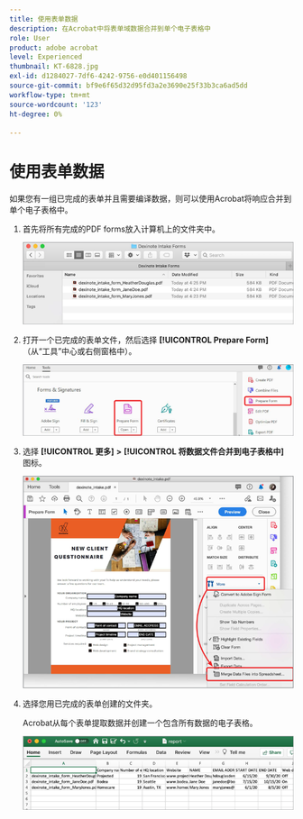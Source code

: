```yaml
---
title: 使用表单数据
description: 在Acrobat中将表单域数据合并到单个电子表格中
role: User
product: adobe acrobat
level: Experienced
thumbnail: KT-6828.jpg
exl-id: d1284027-7df6-4242-9756-e0d401156498
source-git-commit: bf9e6f65d32d95fd3a2e3690e25f33b3ca6ad5dd
workflow-type: tm+mt
source-wordcount: '123'
ht-degree: 0%

---
```


# 使用表单数据

如果您有一组已完成的表单并且需要编译数据，则可以使用Acrobat将响应合并到单个电子表格中。

1. 首先将所有完成的PDF forms放入计算机上的文件夹中。

   ![表单数据步骤1](../assets/FormData_1.png)

1. 打开一个已完成的表单文件，然后选择 **[!UICONTROL Prepare Form]** （从“工具”中心或右侧窗格中）。

   ![表单数据步骤2](../assets/FormData_2.png)

1. 选择 **[!UICONTROL 更多]** **>** **[!UICONTROL 将数据文件合并到电子表格中]** 图标。

   ![表单数据步骤3](../assets/FormData_3.png)

1. 选择您用已完成的表单创建的文件夹。

   Acrobat从每个表单提取数据并创建一个包含所有数据的电子表格。

   ![表单数据步骤4](../assets/FormData_4.png)

